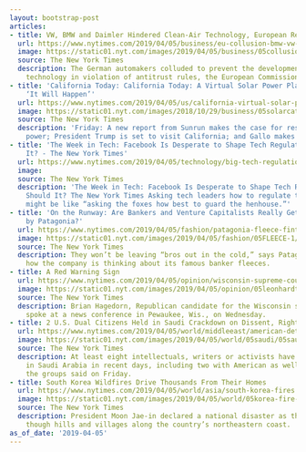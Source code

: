 ```yaml
---
layout: bootstrap-post
articles:
- title: VW, BMW and Daimler Hindered Clean-Air Technology, European Regulator Says
  url: https://www.nytimes.com/2019/04/05/business/eu-collusion-bmw-vw-daimler-emissions.html
  image: https://static01.nyt.com/images/2019/04/05/business/05collusion/05collusion-facebookJumbo.jpg
  source: The New York Times
  description: The German automakers colluded to prevent the development of emissions-cleaning
    technology in violation of antitrust rules, the European Commission found.
- title: 'California Today: California Today: A Virtual Solar Power Plant for L.A.?
    ‘It Will Happen’'
  url: https://www.nytimes.com/2019/04/05/us/california-virtual-solar-power-sunrun.html
  image: https://static01.nyt.com/images/2018/10/29/business/05solarcatoday/00SOLAR02-facebookJumbo.jpg
  source: The New York Times
  description: 'Friday: A new report from Sunrun makes the case for residential solar
    power; President Trump is set to visit California; and Gallo makes a big deal.'
- title: 'The Week in Tech: Facebook Is Desperate to Shape Tech Regulation. Should
    It? - The New York Times'
  url: https://www.nytimes.com/2019/04/05/technology/big-tech-regulation.html
  image: 
  source: The New York Times
  description: 'The Week in Tech: Facebook Is Desperate to Shape Tech Regulation.
    Should It? The New York Times Asking tech leaders how to regulate their own industry
    might be like “asking the foxes how best to guard the henhouse.”'
- title: 'On the Runway: Are Bankers and Venture Capitalists Really Getting Fleeced
    by Patagonia?'
  url: https://www.nytimes.com/2019/04/05/fashion/patagonia-fleece-fintech-banking.html
  image: https://static01.nyt.com/images/2019/04/05/fashion/05FLEECE-1/05FLEECE-1-facebookJumbo.jpg
  source: The New York Times
  description: They won’t be leaving “bros out in the cold,” says Patagonia. Here’s
    how the company is thinking about its famous banker fleeces.
- title: A Red Warning Sign
  url: https://www.nytimes.com/2019/04/05/opinion/wisconsin-supreme-court-democrats.html
  image: https://static01.nyt.com/images/2019/04/05/opinion/05leonhardt-newsletter/05leonhardt-newsletter-facebookJumbo.jpg
  source: The New York Times
  description: Brian Hagedorn, Republican candidate for the Wisconsin supreme court,
    spoke at a news conference in Pewaukee, Wis., on Wednesday.
- title: 2 U.S. Dual Citizens Held in Saudi Crackdown on Dissent, Rights Groups Say
  url: https://www.nytimes.com/2019/04/05/world/middleeast/american-detainees-saudi-arabia.html
  image: https://static01.nyt.com/images/2019/04/05/world/05saudi/05saudi-facebookJumbo.jpg
  source: The New York Times
  description: At least eight intellectuals, writers or activists have been arrested
    in Saudi Arabia in recent days, including two with American as well as Saudi citizenship,
    the groups said on Friday.
- title: South Korea Wildfires Drive Thousands From Their Homes
  url: https://www.nytimes.com/2019/04/05/world/asia/south-korea-fires.html
  image: https://static01.nyt.com/images/2019/04/05/world/05korea-fire-1/05korea-fire-1-facebookJumbo.jpg
  source: The New York Times
  description: President Moon Jae-in declared a national disaster as the blaze raged
    though hills and villages along the country’s northeastern coast.
as_of_date: '2019-04-05'
---
```


